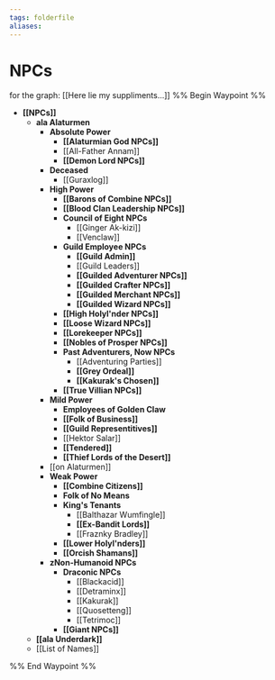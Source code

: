 ```yaml
---
tags: folderfile
aliases:
---
```



# NPCs
for the graph: [[Here lie my suppliments...]]
%% Begin Waypoint %%
- **[[NPCs]]**
	- **ala Alaturmen**
		- **Absolute Power**
			- **[[Alaturmian God NPCs]]**
			- [[All-Father Annam]]
			- **[[Demon Lord NPCs]]**
		- **Deceased**
			- [[Guraxlog]]
		- **High Power**
			- **[[Barons of Combine NPCs]]**
			- **[[Blood Clan Leadership NPCs]]**
			- **Council of Eight NPCs**
				- [[Ginger Ak-kizi]]
				- [[Venclaw]]
			- **Guild Employee NPCs**
				- **[[Guild Admin]]**
				- [[Guild Leaders]]
				- **[[Guilded Adventurer NPCs]]**
				- **[[Guilded Crafter NPCs]]**
				- **[[Guilded Merchant NPCs]]**
				- **[[Guilded Wizard NPCs]]**
			- **[[High Holyl'nder NPCs]]**
			- **[[Loose Wizard NPCs]]**
			- **[[Lorekeeper NPCs]]**
			- **[[Nobles of Prosper NPCs]]**
			- **Past Adventurers, Now NPCs**
				- [[Adventuring Parties]]
				- **[[Grey Ordeal]]**
				- **[[Kakurak's Chosen]]**
			- **[[True Villian NPCs]]**
		- **Mild Power**
			- **Employees of Golden Claw**
			- **[[Folk of Business]]**
			- **[[Guild Representitives]]**
			- [[Hektor Salar]]
			- **[[Tendered]]**
			- **[[Thief Lords of the Desert]]**
		- [[on Alaturmen]]
		- **Weak Power**
			- **[[Combine Citizens]]**
			- **Folk of No Means**
			- **King's Tenants**
				- [[Balthazar Wumfingle]]
				- **[[Ex-Bandit Lords]]**
				- [[Fraznky Bradley]]
			- **[[Lower Holyl'nders]]**
			- **[[Orcish Shamans]]**
		- **zNon-Humanoid NPCs**
			- **Draconic NPCs**
				- [[Blackacid]]
				- [[Detraminx]]
				- [[Kakurak]]
				- [[Quosetteng]]
				- [[Tetrimoc]]
			- **[[Giant NPCs]]**
	- **[[ala Underdark]]**
	- [[List of Names]]

%% End Waypoint %%